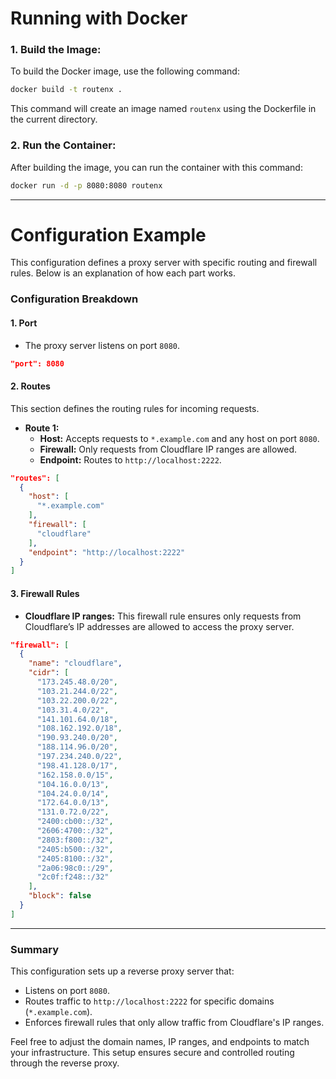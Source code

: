 # Running with Docker

### 1. **Build the Image:**

To build the Docker image, use the following command:

```sh
docker build -t routenx .
```

This command will create an image named `routenx` using the Dockerfile in the current directory.

### 2. **Run the Container:**

After building the image, you can run the container with this command:

```sh
docker run -d -p 8080:8080 routenx
```

---

# Configuration Example

This configuration defines a proxy server with specific routing and firewall rules. Below is an explanation of how each part works.

### Configuration Breakdown

#### 1. **Port**
- The proxy server listens on port `8080`.

```json
"port": 8080
```

#### 2. **Routes**
This section defines the routing rules for incoming requests.

- **Route 1:**
  - **Host:** Accepts requests to `*.example.com` and any host on port `8080`.
  - **Firewall:** Only requests from Cloudflare IP ranges are allowed.
  - **Endpoint:** Routes to `http://localhost:2222`.

```json
"routes": [
  {
    "host": [
      "*.example.com"
    ],
    "firewall": [
      "cloudflare"
    ],
    "endpoint": "http://localhost:2222"
  }
]
```

#### 3. **Firewall Rules**
- **Cloudflare IP ranges:** This firewall rule ensures only requests from Cloudflare’s IP addresses are allowed to access the proxy server.

```json
"firewall": [
  {
    "name": "cloudflare",
    "cidr": [
      "173.245.48.0/20",
      "103.21.244.0/22",
      "103.22.200.0/22",
      "103.31.4.0/22",
      "141.101.64.0/18",
      "108.162.192.0/18",
      "190.93.240.0/20",
      "188.114.96.0/20",
      "197.234.240.0/22",
      "198.41.128.0/17",
      "162.158.0.0/15",
      "104.16.0.0/13",
      "104.24.0.0/14",
      "172.64.0.0/13",
      "131.0.72.0/22",
      "2400:cb00::/32",
      "2606:4700::/32",
      "2803:f800::/32",
      "2405:b500::/32",
      "2405:8100::/32",
      "2a06:98c0::/29",
      "2c0f:f248::/32"
    ],
    "block": false
  }
]
```

---

### Summary

This configuration sets up a reverse proxy server that:

- Listens on port `8080`.
- Routes traffic to `http://localhost:2222` for specific domains (`*.example.com`).
- Enforces firewall rules that only allow traffic from Cloudflare's IP ranges.

Feel free to adjust the domain names, IP ranges, and endpoints to match your infrastructure. This setup ensures secure and controlled routing through the reverse proxy.
